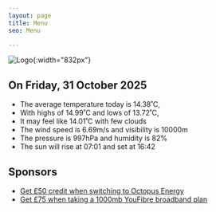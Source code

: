 ```yaml
---
layout: page
title: Menu
seo: Menu

---
```


![Logo](/images/logo.jpg){:width="832px"}

<!-- weather_marker starts -->
## On Friday, 31 October 2025

- The average temperature today is 14.38˚C,
- With highs of 14.99˚C and lows of 13.72˚C,
- It may feel like 14.01˚C with few clouds
- The wind speed is 6.69m/s and visibility is 10000m
- The pressure is 997hPa and humidity is 82%
- The sun will rise at 07:01 and set at 16:42

<!-- weather_marker ends -->

## Sponsors

- [Get £50 credit when switching to Octopus Energy](https://bit.ly/3oD1nnS)
- [Get £75 when taking a 1000mb YouFibre broadband plan](https://aklam.io/91zWhU?)
